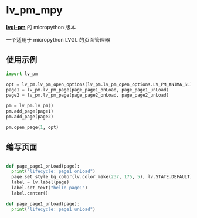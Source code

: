 # lv_pm_mpy

**[lvgl-pm](https://github.com/LanFly/lvgl-pm)** 的 micropython 版本

一个适用于 micropython LVGL 的页面管理器

## 使用示例

```python
import lv_pm

opt = lv_pm.lv_pm_open_options(lv_pm.lv_pm_open_options.LV_PM_ANIMA_SLIDE)
page1 = lv_pm.lv_pm_page(page_page1_onLoad, page_page1_unLoad)
page2 = lv_pm.lv_pm_page(page_page2_onLoad, page_page2_unLoad)

pm = lv_pm.lv_pm()
pm.add_page(page1)
pm.add_page(page2)

pm.open_page(1, opt)
```

## 编写页面

```python

def page_page1_onLoad(page):
  print("lifecycle: page1 onLoad")
  page.set_style_bg_color(lv.color_make(237, 175, 5), lv.STATE.DEFAULT)
  label = lv.label(page)
  label.set_text("hello page1")
  label.center()

def page_page1_unLoad(page):
  print("lifecycle: page1 unLoad")
```
